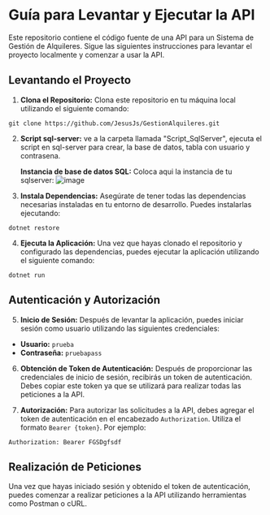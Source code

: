 # Guía para Levantar y Ejecutar la API

Este repositorio contiene el código fuente de una API para un Sistema de Gestión de Alquileres. Sigue las siguientes instrucciones para levantar el proyecto localmente y comenzar a usar la API.

## Levantando el Proyecto

1. **Clona el Repositorio:**
   Clona este repositorio en tu máquina local utilizando el siguiente comando:
   
```
git clone https://github.com/JesusJs/GestionAlquileres.git
```

2. **Script sql-server:**
   ve a la carpeta llamada "Script_SqlServer", ejecuta el script en sql-server para crear, la base de datos, tabla con usuario y contrasena.

   **Instancia de base de datos SQL:**
        Coloca aqui la instancia de tu sqlserver:
     ![image](https://github.com/JesusJs/GestionAlquileres/assets/67086360/c1b771ef-b3d4-458d-ba59-b50e86da67c8)

   
4. **Instala Dependencias:**
Asegúrate de tener todas las dependencias necesarias instaladas en tu entorno de desarrollo. Puedes instalarlas ejecutando:
```
dotnet restore
```


4. **Ejecuta la Aplicación:**
Una vez que hayas clonado el repositorio y configurado las dependencias, puedes ejecutar la aplicación utilizando el siguiente comando:

```
dotnet run
```

## Autenticación y Autorización

5. **Inicio de Sesión:**
Después de levantar la aplicación, puedes iniciar sesión como usuario utilizando las siguientes credenciales:
- **Usuario:** `prueba`
- **Contraseña:** `pruebapass`

6. **Obtención de Token de Autenticación:**
Después de proporcionar las credenciales de inicio de sesión, recibirás un token de autenticación. Debes copiar este token ya que se utilizará para realizar todas las peticiones a la API.

7. **Autorización:**
Para autorizar las solicitudes a la API, debes agregar el token de autenticación en el encabezado `Authorization`. Utiliza el formato `Bearer {token}`. Por ejemplo:

```
Authorization: Bearer FGSDgfsdf
```



## Realización de Peticiones

Una vez que hayas iniciado sesión y obtenido el token de autenticación, puedes comenzar a realizar peticiones a la API utilizando herramientas como Postman o cURL.

